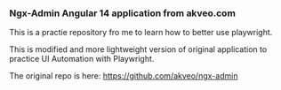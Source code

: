 ### Ngx-Admin Angular 14 application from akveo.com
This is a practie repository fro me to learn how to better use playwright.

This is modified and more lightweight version of original application to practice UI Automation with Playwright.

The original repo is here: https://github.com/akveo/ngx-admin